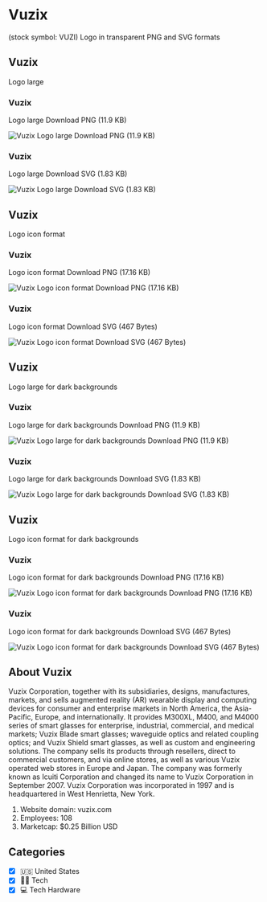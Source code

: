# Vuzix
 (stock symbol: VUZI) Logo in transparent PNG and SVG formats

## Vuzix
 Logo large

### Vuzix
 Logo large Download PNG (11.9 KB)

![Vuzix
 Logo large Download PNG (11.9 KB)](/img/orig/VUZI_BIG-c04248b1.png)

### Vuzix
 Logo large Download SVG (1.83 KB)

![Vuzix
 Logo large Download SVG (1.83 KB)](/img/orig/VUZI_BIG-812dd8ae.svg)

## Vuzix
 Logo icon format

### Vuzix
 Logo icon format Download PNG (17.16 KB)

![Vuzix
 Logo icon format Download PNG (17.16 KB)](/img/orig/VUZI-32267220.png)

### Vuzix
 Logo icon format Download SVG (467 Bytes)

![Vuzix
 Logo icon format Download SVG (467 Bytes)](/img/orig/VUZI-8cec7d02.svg)

## Vuzix
 Logo large for dark backgrounds

### Vuzix
 Logo large for dark backgrounds Download PNG (11.9 KB)

![Vuzix
 Logo large for dark backgrounds Download PNG (11.9 KB)](/img/orig/VUZI_BIG.D-9a6896bc.png)

### Vuzix
 Logo large for dark backgrounds Download SVG (1.83 KB)

![Vuzix
 Logo large for dark backgrounds Download SVG (1.83 KB)](/img/orig/VUZI_BIG.D-27b059b3.svg)

## Vuzix
 Logo icon format for dark backgrounds

### Vuzix
 Logo icon format for dark backgrounds Download PNG (17.16 KB)

![Vuzix
 Logo icon format for dark backgrounds Download PNG (17.16 KB)](/img/orig/VUZI.D-d09c85ec.png)

### Vuzix
 Logo icon format for dark backgrounds Download SVG (467 Bytes)

![Vuzix
 Logo icon format for dark backgrounds Download SVG (467 Bytes)](/img/orig/VUZI.D-ffa3f5c2.svg)

## About Vuzix


Vuzix Corporation, together with its subsidiaries, designs, manufactures, markets, and sells augmented reality (AR) wearable display and computing devices for consumer and enterprise markets in North America, the Asia-Pacific, Europe, and internationally. It provides M300XL, M400, and M4000 series of smart glasses for enterprise, industrial, commercial, and medical markets; Vuzix Blade smart glasses; waveguide optics and related coupling optics; and Vuzix Shield smart glasses, as well as custom and engineering solutions. The company sells its products through resellers, direct to commercial customers, and via online stores, as well as various Vuzix operated web stores in Europe and Japan. The company was formerly known as Icuiti Corporation and changed its name to Vuzix Corporation in September 2007. Vuzix Corporation was incorporated in 1997 and is headquartered in West Henrietta, New York.

1. Website domain: vuzix.com
2. Employees: 108
3. Marketcap: $0.25 Billion USD


## Categories
- [x] 🇺🇸 United States
- [x] 👩‍💻 Tech
- [x] 💻 Tech Hardware
